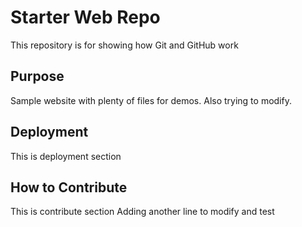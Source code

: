 # Starter Web Repo

This repository is for showing how Git and GitHub work

## Purpose

Sample website with plenty of files for demos.  Also trying to modify.

## Deployment

This is deployment section

## How to Contribute

This is contribute section
Adding another line to modify and test